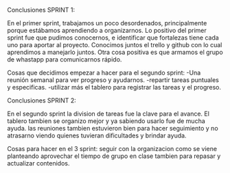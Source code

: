 Conclusiones SPRINT 1:

En el primer sprint, trabajamos un poco desordenados, principalmente porque estábamos aprendiendo a organizarnos. 
Lo positivo del primer sprint fue que pudimos conocernos, e identificar que fortalezas tiene cada uno para aportar al proyecto. 
Conocimos juntos el trello y github con lo cual aprendimos a manejarlo juntos.
Otra cosa positiva es que armamos el grupo de whastapp para comunicarnos rápido. 

Cosas que decidimos empezar a hacer para el segundo sprint: 
-Una reunión semanal para ver progreso y ayudarnos. 
-repartir tareas puntuales y especificas.
-utilizar más el tablero para registrar las tareas y el progreso. 

Conclusiones SPRINT 2: 

En el segundo sprint la division de tareas fue la clave para el avance. 
El tablero tambien se organizo mejor y ya sabiendo usarlo fue de mucha ayuda.
las reuniones tambien estuvieron bien para hacer seguimiento y no atrasarno viendo quienes tuvieran dificultades y brindar ayuda.

Cosas para hacer en el 3 sprint:
seguir con la organizacion como se viene planteando
aprovechar el tiempo de grupo en clase tambien para repasar y actualizar contenidos.

